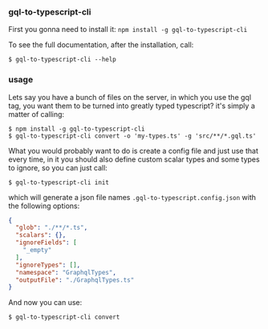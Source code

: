 ### gql-to-typescript-cli

First you gonna need to install it: `npm install -g gql-to-typescript-cli`

To see the full documentation, after the installation, call:
```
$ gql-to-typescript-cli --help
```

### usage
Lets say you have a bunch of files on the server, in which you use the gql tag, you want them to be turned into greatly typed typescript? it's simply a matter of calling:

```
$ npm install -g gql-to-typescript-cli
$ gql-to-typescript-cli convert -o 'my-types.ts' -g 'src/**/*.gql.ts'
```

What you would probably want to do is create a config file and just use that every time, in it you should also define custom scalar types and some types to ignore, so you can just call:
```
$ gql-to-typescript-cli init
```

which will generate a json file names `.gql-to-typescript.config.json` with the following options:
```json
{
  "glob": "./**/*.ts",
  "scalars": {},
  "ignoreFields": [
    "_empty"
  ],
  "ignoreTypes": [],
  "namespace": "GraphqlTypes",
  "outputFile": "./GraphqlTypes.ts"
}
```

And now you can use:
```
$ gql-to-typescript-cli convert
```
